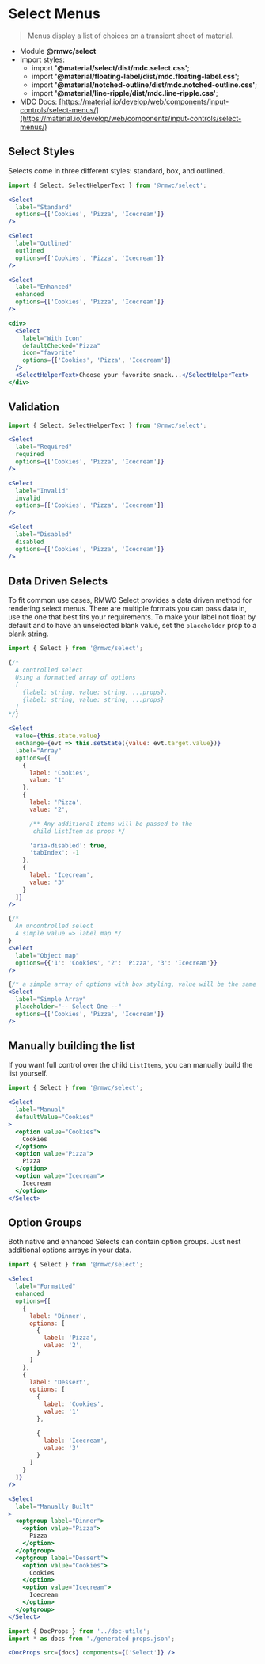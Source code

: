# Select Menus

> Menus display a list of choices on a transient sheet of material.

- Module **@rmwc/select**  
- Import styles:
  - import **'@material/select/dist/mdc.select.css'**;
  - import **'@material/floating-label/dist/mdc.floating-label.css'**;
  - import **'@material/notched-outline/dist/mdc.notched-outline.css'**;
  - import **'@material/line-ripple/dist/mdc.line-ripple.css'**;
- MDC Docs: [https://material.io/develop/web/components/input-controls/select-menus/](https://material.io/develop/web/components/input-controls/select-menus/)

## Select Styles
Selects come in three different styles: standard, box, and outlined.

```jsx render
import { Select, SelectHelperText } from '@rmwc/select';

<Select
  label="Standard"  
  options={['Cookies', 'Pizza', 'Icecream']}
/>

<Select
  label="Outlined"
  outlined
  options={['Cookies', 'Pizza', 'Icecream']}
/>

<Select
  label="Enhanced"
  enhanced
  options={['Cookies', 'Pizza', 'Icecream']}
/>

<div>
  <Select
    label="With Icon"
    defaultChecked="Pizza"
    icon="favorite"
    options={['Cookies', 'Pizza', 'Icecream']}
  />
  <SelectHelperText>Choose your favorite snack...</SelectHelperText>
</div>
```

## Validation
```jsx render
import { Select, SelectHelperText } from '@rmwc/select';

<Select
  label="Required"  
  required
  options={['Cookies', 'Pizza', 'Icecream']}
/>

<Select
  label="Invalid"  
  invalid
  options={['Cookies', 'Pizza', 'Icecream']}
/>

<Select
  label="Disabled"  
  disabled
  options={['Cookies', 'Pizza', 'Icecream']}
/>
```

## Data Driven Selects

To fit common use cases, RMWC Select provides a data driven method for rendering select menus. There are multiple formats you can pass data in, use the one that best fits your requirements. To make your label not float by default and to have an unselected blank value, set the `placeholder` prop to a blank string.

```jsx render
import { Select } from '@rmwc/select';

{/*
  A controlled select
  Using a formatted array of options
  [
    {label: string, value: string, ...props},
    {label: string, value: string, ...props}
  ]
*/}

<Select
  value={this.state.value}
  onChange={evt => this.setState({value: evt.target.value})}
  label="Array"
  options={[
    {
      label: 'Cookies',
      value: '1'
    },
    {
      label: 'Pizza',
      value: '2',

      /** Any additional items will be passed to the
       child ListItem as props */

      'aria-disabled': true,
      'tabIndex': -1
    },
    {
      label: 'Icecream',
      value: '3'
    }
  ]}
/>

{/*  
  An uncontrolled select
  A simple value => label map */
}
<Select
  label="Object map"
  options={{'1': 'Cookies', '2': 'Pizza', '3': 'Icecream'}}
/>

{/* a simple array of options with box styling, value will be the same as label */}
<Select
  label="Simple Array"
  placeholder="-- Select One --"
  options={['Cookies', 'Pizza', 'Icecream']}
/>
```
## Manually building the list

If you want full control over the child `ListItems`, you can manually build the list yourself.

```jsx render
import { Select } from '@rmwc/select';

<Select
  label="Manual"
  defaultValue="Cookies"
>
  <option value="Cookies">
    Cookies
  </option>
  <option value="Pizza">
    Pizza
  </option>
  <option value="Icecream">
    Icecream
  </option>
</Select>
```

## Option Groups

Both native and enhanced Selects can contain option groups. Just nest additional options arrays in your data.

```jsx render
import { Select } from '@rmwc/select';

<Select
  label="Formatted"
  enhanced
  options={[
    {
      label: 'Dinner',
      options: [
        {
          label: 'Pizza',
          value: '2',
        }
      ]
    },
    {
      label: 'Dessert',
      options: [
        {
          label: 'Cookies',
          value: '1'
        },

        {
          label: 'Icecream',
          value: '3'
        }
      ]
    }
  ]}
/>

<Select
  label="Manually Built"
>
  <optgroup label="Dinner">
    <option value="Pizza">
      Pizza
    </option>
  </optgroup>
  <optgroup label="Dessert">
    <option value="Cookies">
      Cookies
    </option>
    <option value="Icecream">
      Icecream
    </option>
  </optgroup>
</Select>
```

```jsx renderOnly
import { DocProps } from '../doc-utils';
import * as docs from './generated-props.json';

<DocProps src={docs} components={['Select']} />
```
